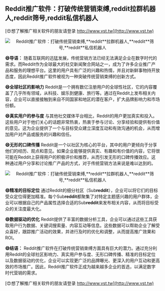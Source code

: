 ## **Reddit推广软件：打破传统营销束缚,**reddit**拉群机器人,**reddit**筛号,**reddit**私信机器人**

[😍想了解推广相关软件的朋友请登录 http://www.vst.tw](http://www.vst.tw)

 <center><img src="https://vst.tw/MP4/tuiguang/png/0.png" alt="Reddit推广软件：打破传统营销束缚,**reddit**拉群机器人,**reddit**筛号,**reddit**私信机器人"></center>

**😄导语：**
随着互联网的迅猛发展，传统营销方法已经无法满足企业在数字时代的需求。而Reddit作为全球最大的社交新闻聚合网站之一，成为了许多企业推广产品和服务的理想平台。这里的用户具有广泛的兴趣和热情，并且对新鲜事物持开放态度，因此Reddit推广软件被视为一种突破传统营销束缚的创新方式。

**😄全球社区的影响力**
Reddit是一个拥有数亿注册用户的全球性社区，它的内容覆盖了几乎所有领域，从科技、娱乐到健康、旅行等。通过在Reddit上发布相关内容，企业可以直接接触到来自不同国家和地区的潜在客户，扩大品牌影响力和市场份额。

**😄真实用户的参与度**
与其他社交媒体平台相比，Reddit的用户更加真实和投入。这些用户对于他们关心的话题非常热衷，热衷于参与讨论、分享经验和提供有价值的意见。这为企业提供了一个与目标受众建立深度互动和有效沟通的机会，从而增加用户对产品或服务的兴趣和信任。

**😄无形的口碑传播**
Reddit是一个以社区为核心的平台，其中的用户更倾向于分享他们的经历、观点和意见。如果企业能够提供真实、有趣和有价值的内容，它将很可能在Reddit上获得用户的积极评价和推荐，从而引发无形的口碑传播效应。这种通过用户分享和讨论推广产品的方式，对于传统营销方法来说是难以达到的。

 <center><img src="https://vst.tw/MP4/tuiguang/png/4.png" alt="Reddit推广软件：打破传统营销束缚,**reddit**拉群机器人,**reddit**筛号,**reddit**私信机器人"></center>

**😄精准的目标定位**
通过Reddit的细分社区（Sub**reddit**），企业可以将它们的目标受众定位得更加精准。每个Sub**reddit**都聚集了对特定主题感兴趣的用户群体，企业可以根据自己的产品属性选择合适的Sub**reddit**来发布相关内容，从而将目标受众的关注度最大化。

**😄数据驱动的优化**
Reddit提供了丰富的数据分析工具，企业可以通过这些工具获取用户行为数据、关键词搜索量、内容互动等信息。这些数据可以帮助企业了解受众喜好，跟踪推广活动的效果，并进行及时的优化和调整，从而提高推广效果和ROI。

**😄结语：**
Reddit推广软件在打破传统营销束缚方面具有巨大的潜力。通过充分利用Reddit的全球社区影响力、真实用户参与度、无形口碑传播、精准的目标定位以及数据驱动的优化，企业可以实现更广泛的品牌曝光、更深入的用户互动和更高效的市场推广。因此，Reddit推广软件正成为越来越多企业的首选，以满足数字时代营销的需求。

[😍想了解推广相关软件的朋友请登录 http://www.vst.tw](http://www.vst.tw)



